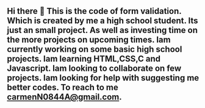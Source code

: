 ## Hi there 👋 This is the code of form validation. Which is created by me a high school student. Its just an small project. As well as investing time on the more projects on upcoming times. Iam currently working on some basic high school projects. Iam learning HTML,CSS,C and Javascript. Iam looking to collaborate on few projects. Iam looking for help with suggesting me better codes. To reach to me carmenN0844A@gmail.com.

